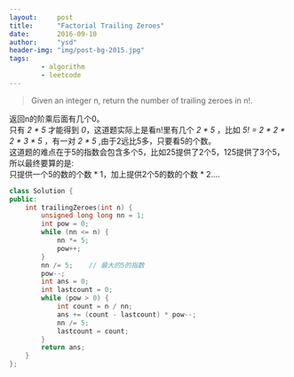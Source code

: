 ```yaml
---
layout:     post
title:      "Factorial Trailing Zeroes"
date:       2016-09-10
author:     "ysd"
header-img: "img/post-bg-2015.jpg"
tags:      
        - algorithm
        - leetcode
---
```


>Given an integer n, return the number of trailing zeroes in n!.

返回n的阶乘后面有几个0。             
只有 _2 * 5_ 才能得到 _0_，这道题实际上是看n!里有几个 _2 * 5_ ，比如 _5! = 2 * 2 * 2 * 3 * 5_ ，有一对 _2 * 5_ ,由于2远比5多，只要看5的个数。                              
这道题的难点在于5的指数会包含多个5，比如25提供了2个5，125提供了3个5，所以最终要算的是:    
只提供一个5的数的个数 * 1，加上提供2个5的数的个数 * 2....

```cpp
class Solution {
public:
    int trailingZeroes(int n) {
        unsigned long long nn = 1;
        int pow = 0;
        while (nn <= n) {
            nn *= 5;
            pow++;
        }
        nn /= 5;    // 最大的5的指数
        pow--;
        int ans = 0;
        int lastcount = 0;
        while (pow > 0) {
            int count = n / nn;                 
            ans += (count - lastcount) * pow--;
            nn /= 5;
            lastcount = count;
        }
        return ans;
    }
};
```